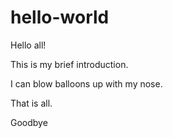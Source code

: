 # hello-world

Hello all!

This is my brief introduction.

I can blow balloons up with my nose.

That is all.

Goodbye
